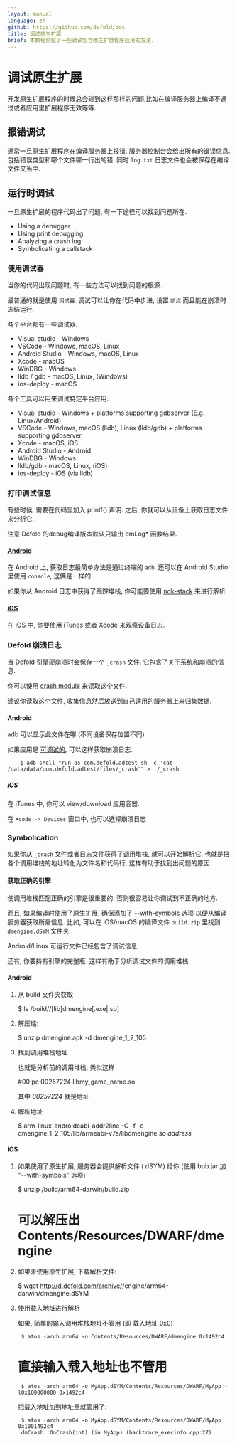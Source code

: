 ```yaml
---
layout: manual
language: zh
github: https://github.com/defold/doc
title: 调试原生扩展
brief: 本教程介绍了一些调试包含原生扩展程序应用的方法.
---
```


# 调试原生扩展

开发原生扩展程序的时候总会碰到这样那样的问题,比如在编译服务器上编译不通过或者应用里扩展程序无效等等.

## 报错调试

通常一旦原生扩展程序在编译服务器上报错, 服务器控制台会给出所有的错误信息. 包括错误类型和哪个文件哪一行出的错. 同时 `log.txt` 日志文件也会被保存在编译文件夹当中.

## 运行时调试

一旦原生扩展的程序代码出了问题, 有一下途径可以找到问题所在.

* Using a debugger
* Using print debugging
* Analyzing a crash log
* Symbolicating a callstack

### 使用调试器

当你的代码出现问题时, 有一些方法可以找到问题的根源.

最普通的就是使用 `调试器`.
调试可以让你在代码中步进, 设置 `断点` 而且能在崩溃时冻结运行.

各个平台都有一些调试器.

* Visual studio - Windows
* VSCode - Windows, macOS, Linux
* Android Studio - Windows, macOS, Linux
* Xcode - macOS
* WinDBG - Windows
* lldb / gdb - macOS, Linux, (Windows)
* ios-deploy - macOS

各个工具可以用来调试特定平台应用:

* Visual studio - Windows + platforms supporting gdbserver (E.g. Linux/Android)
* VSCode - Windows, macOS (lldb), Linux (lldb/gdb) + platforms supporting gdbserver
* Xcode -  macOS, iOS
* Android Studio - Android
* WinDBG - Windows
* lldb/gdb - macOS, Linux, (iOS)
* ios-deploy - iOS (via lldb)


### 打印调试信息

有些时候, 需要在代码里加入 printf() 声明.
之后, 你就可以从设备上获取日志文件来分析它.

注意 Defold 的debug编译版本默认只输出 dmLog* 函数结果.

#### [Android](/zh/manuals/extensions-debugging-android)

在 Android 上, 获取日志最简单办法是通过终端的 `adb`.
还可以在 Android Studio 里使用 `console`, 这俩是一样的.

如果你从 Android 日志中获得了跟踪堆栈, 你可能要使用 [ndk-stack](https://developer.android.com/ndk/guides/ndk-stack.html) 来进行解析.

#### [iOS](/zh/manuals/extensions-debugging-ios)

在 iOS 中, 你要使用 iTunes 或者 Xcode 来观察设备日志.

### Defold 崩溃日志

当 Defold 引擎硬崩溃时会保存一个 `_crash` 文件.
它包含了关于系统和崩溃的信息.

你可以使用 [crash module](https://www.defold.com/ref/crash/) 来读取这个文件.

建议你读取这个文件, 收集信息然后放送到自己适用的服务器上来归集数据.


#### Android

adb 可以显示此文件在哪 (不同设备保存位置不同)

如果应用是 [可调试的](https://www.defold.com/zh/manuals/project-settings/#Android), 可以这样获取崩溃日志:

```
	$ adb shell "run-as com.defold.adtest sh -c 'cat /data/data/com.defold.adtest/files/_crash'" > ./_crash
```

##### iOS

在 iTunes 中, 你可以 view/download 应用容器.

在 `Xcode -> Devices` 窗口中, 也可以选择崩溃日志


### Symbolication

如果你从 `_crash` 文件或者日志文件获得了调用堆栈, 就可以开始解析它.
也就是把各个调用堆栈的地址转化为文件名和代码行, 这样有助于找到出问题的原因.

#### 获取正确的引擎

使调用堆栈匹配正确的引擎是很重要的.
否则很容易让你调试到不正确的地方.

而且, 如果编译时使用了原生扩展, 确保添加了 [--with-symbols](https://www.defold.com/zh/manuals/bob/) 选项
以便从编译服务器获取所需信息. 比如, 可以在 iOS/macOS 的编译文件 `build.zip` 里找到 `dmengine.dSYM` 文件夹.

Android/Linux 可运行文件已经包含了调试信息.

还有, 你要持有引擎的完整版.
这样有助于分析调试文件的调用堆栈.


#### Android

1. 从 build 文件夹获取

	$ ls <project>/build/<platform>/[lib]dmengine[.exe|.so]

1. 解压缩:

	$ unzip dmengine.apk -d dmengine_1_2_105

1. 找到调用堆栈地址

	也就是分析前的调用堆栈, 类似这样

	#00 pc 00257224 libmy_game_name.so

	其中 *00257224* 就是地址

1. 解析地址

    $ arm-linux-androideabi-addr2line -C -f -e dmengine_1_2_105/lib/armeabi-v7a/libdmengine.so _address_

#### iOS

1. 如果使用了原生扩展, 服务器会提供解析文件 (.dSYM) 给你 (使用 bob.jar 加 "--with-symbols" 选项)

	$ unzip <project>/build/arm64-darwin/build.zip
	# 可以解压出 Contents/Resources/DWARF/dmengine

1. 如果未使用原生扩展, 下载解析文件:

	$ wget http://d.defold.com/archive/<sha1>/engine/arm64-darwin/dmengine.dSYM

1. 使用载入地址进行解析

	如果, 简单的输入调用堆栈地址不管用 (即 载入地址 0x0)

		$ atos -arch arm64 -o Contents/Resources/DWARF/dmengine 0x1492c4

	# 直接输入载入地址也不管用

		$ atos -arch arm64 -o MyApp.dSYM/Contents/Resources/DWARF/MyApp -l0x100000000 0x1492c4

	把载入地址加到地址里就管用了:

		$ atos -arch arm64 -o MyApp.dSYM/Contents/Resources/DWARF/MyApp 0x1001492c4
		dmCrash::OnCrash(int) (in MyApp) (backtrace_execinfo.cpp:27)
